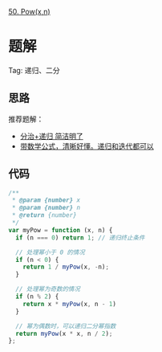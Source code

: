 [50. Pow(x,n)](https://leetcode-cn.com/problems/powx-n/description/)

# 题解
Tag: 递归、二分

## 思路
推荐题解：
* [分治+递归 简洁明了](https://leetcode-cn.com/problems/powx-n/solution/fen-zhi-di-gui-jian-ji-ming-liao-by-wo-huan-neng-c/)
* [带数学公式，清晰好懂。递归和迭代都可以](https://leetcode-cn.com/problems/powx-n/solution/dai-shu-xue-gong-shi-qing-xi-hao-dong-di-gui-he-di/)

## 代码
```js
/**
 * @param {number} x
 * @param {number} n
 * @return {number}
 */
var myPow = function (x, n) {
  if (n === 0) return 1; // 递归终止条件

  // 处理幂小于 0 的情况
  if (n < 0) {
    return 1 / myPow(x, -n);
  }

  // 处理幂为奇数的情况
  if (n % 2) {
    return x * myPow(x, n - 1)
  }

  // 幂为偶数时，可以递归二分幂指数
  return myPow(x * x, n / 2);
};
```